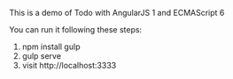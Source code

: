 This is a demo of Todo with AngularJS 1 and ECMAScript 6

You can run it following these steps:

1. npm install gulp
2. gulp serve
3. visit http://localhost:3333

